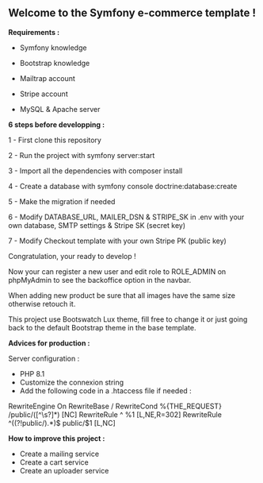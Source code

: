 ## **Welcome to the Symfony e-commerce template !**

**Requirements :**

- Symfony knowledge

- Bootstrap knowledge

- Mailtrap account

- Stripe account

- MySQL & Apache server

**6 steps before developping :**

1 - First clone this repository

2 - Run the project with symfony server:start

3 - Import all the dependencies with composer install

4 - Create a database with symfony console doctrine:database:create

5 - Make the migration if needed

6 - Modify DATABASE_URL, MAILER_DSN & STRIPE_SK in .env with your own database, SMTP settings & Stripe SK (secret key)

7 - Modify Checkout template with your own Stripe PK (public key)

Congratulation, your ready to develop !

Now your can register a new user and edit role to ROLE_ADMIN on phpMyAdmin to see the backoffice option in the navbar.

When adding new product be sure that all images have the same size otherwise retouch it.
  
This project use Bootswatch Lux theme, fill free to change it or just going back to the default Bootstrap theme in the base template.

**Advices for production :**

Server configuration :
- PHP 8.1
- Customize the connexion string
- Add the following code in a .htaccess file if needed :

<IfModule mod_rewrite.c>
	RewriteEngine On
    RewriteBase /
    RewriteCond %{THE_REQUEST} /public/([^\s?]*) [NC]
    RewriteRule ^ %1 [L,NE,R=302]
    RewriteRule ^((?!public/).*)$ public/$1 [L,NC]
</IfModule>

**How to improve this project :**
- Create a mailing service
- Create a cart service
- Create an uploader service